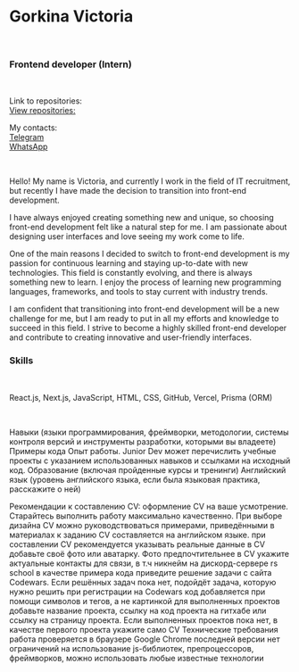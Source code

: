 # Gorkina Victoria

<br />
<div align="left">

  <h3 align="left">Frontend developer (Intern)</h3>

</br>
  <p align="left">
    Link to repositories:
    <br />
    <a href="https://github.com/ViktoriaElm?tab=repositories">View repositories:</a>
  </p>
  <p align="left">
    My contacts:
    <br />
    <a href="https://t.me/viktoria_gorkina">Telegram</a>
    <br />
    <a href="https://wa.me/79218743998">WhatsApp</a>
  </p>
</div>
</br>
<div align="left">
  <p>
  Hello! My name is Victoria, and currently I work in the field of IT recruitment, but recently I have made the decision to transition into front-end development.
  </p>
  <p>
  I have always enjoyed creating something new and unique, so choosing front-end development felt like a natural step for me. I am passionate about designing user interfaces and love seeing my work come to life.
  </p>
  <p>
  One of the main reasons I decided to switch to front-end development is my passion for continuous learning and staying up-to-date with new technologies. This field is constantly evolving, and there is always something new to     learn. I enjoy the process of learning new programming languages, frameworks, and tools to stay current with industry trends.
  </p>
  <p>
  I am confident that transitioning into front-end development will be a new challenge for me, but I am ready to put in all my efforts and knowledge to succeed in this field. I strive to become a highly skilled front-end developer    and contribute to creating innovative and user-friendly interfaces.
  </p>
</div>

<div align="left">
  <h3 align="left">Skills</h3>
</br>
  <p align="left">
    React.js, Next.js, JavaScript, HTML, CSS, GitHub, Vercel, Prisma (ORM)
  </p>
</div>
</br>

Навыки (языки программирования, фреймворки, методологии, системы контроля версий и инструменты разработки, которыми вы владеете)
Примеры кода
Опыт работы. Junior Dev может перечислить учебные проекты с указанием использованных навыков и ссылками на исходный код.
Образование (включая пройденные курсы и тренинги)
Английский язык (уровень английского языка, если была языковая практика, расскажите о ней)

Рекомендации к составлению CV:
оформление CV на ваше усмотрение. Старайтесь выполнить работу максимально качественно. При выборе дизайна CV можно руководствоваться примерами, приведёнными в материалах к заданию
CV составляется на английском языке.
при составлении CV рекомендуется указывать реальные данные
в CV добавьте своё фото или аватарку. Фото предпочтительнее
в CV укажите актуальные контакты для связи, в т.ч никнейм на дискорд-сервере rs school
в качестве примера кода приведите решение задачи с сайта Codewars.
Если решённых задач пока нет, подойдёт задача, которую нужно решить при регистрации на Codewars
код добавляется при помощи символов и тегов, а не картинкой
для выполненных проектов добавьте название проекта, ссылку на код проекта на гитхабе или ссылку на страницу проекта.
Если выполненных проектов пока нет, в качестве первого проекта укажите само CV
Технические требования
работа проверяется в браузере Google Chrome последней версии
нет ограничений на использование js-библиотек, препроцессоров, фреймворков, можно использовать любые известные технологии
